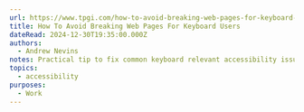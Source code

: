 ```yaml
---
url: https://www.tpgi.com/how-to-avoid-breaking-web-pages-for-keyboard-users/
title: How To Avoid Breaking Web Pages For Keyboard Users
dateRead: 2024-12-30T19:35:00.000Z
authors:
  - Andrew Nevins
notes: Practical tip to fix common keyboard relevant accessibility issues.
topics:
  - accessibility
purposes:
  - Work
---
```

